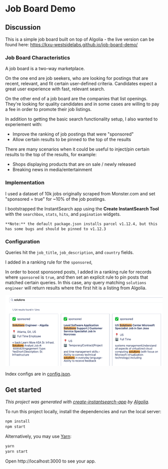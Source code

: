 # Job Board Demo

## Discussion

This is a simple job board built on top of Algolia - the live version can be found here: https://kxu-westsidelabs.github.io/job-board-demo/

### Job Board Characteristics

A job board is a two-way marketplace.

On the one end are job seekers, who are looking for postings that are recent, relevant, and fit certain user-defined criteria. Candidates expect a great user experience with fast, relevant search.

On the other end of a job board are the companies that list openings. They're looking for quality candidates and in some cases are willing to pay a fee in order to promote their job listings.

In addition to getting the basic search functionality setup, I also wanted to experiement with:

-  Improve the ranking of job postings that were "sponsored"
- Allow certain results to be pinned to the top of the results

There are many scenarios when it could be useful to inject/pin certain results to the top of the results, for example:

- Shops displaying products that are on sale / newly released
- Breaking news in media/entertainment

### Implementation

I used a dataset of 10k jobs originally scraped from Monster.com and set "sponsored = true" for ~10% of the job postings.

I bootstrapped the InstantSearch app using the **Create InstantSearch Tool** with the `searchbox`, `stats`, `hits`, and `pagination` widgets.

```
**Note:** the default package.json installs parcel v1.12.4, but this has some bugs and should be pinned to v1.12.3
```

### Configuration

Queries hit the `job_title`, `job_description`, and `country` fields.

I added in a ranking rule for the `sponsored`,

In order to boost sponsored posts, I added in a ranking rule for records where `sponsored` is `true`, and then set an explicit rule to pin posts that matched certain queries. In this case, any query matching `solutions engineer` will return results where the first hit is a listing from Algolia.

![Pinned Results](./pinned_results.png)

Index configs are in [config.json](https://github.com/kxu-westsidelabs/job-board-demo/blob/master/config.json).

## Get started

_This project was generated with [create-instantsearch-app](https://github.com/algolia/create-instantsearch-app) by [Algolia](https://algolia.com)._

To run this project locally, install the dependencies and run the local server:

```sh
npm install
npm start
```

Alternatively, you may use [Yarn](https://http://yarnpkg.com/):

```sh
yarn
yarn start
```

Open http://localhost:3000 to see your app.


